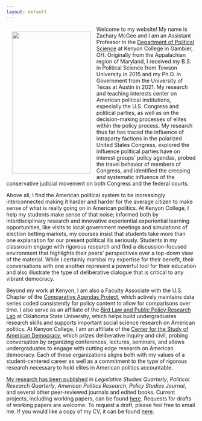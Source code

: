 ```yaml
---
layout: default
---
```

<img style="width=209px;height=375px;float:left;padding:15px;"
src="/images/photo.png" alt="" width="209" height="375">

Welcome to my website! My name is Zachary McGee and I am an Assistant Professor in the [Department of Political Science](https://www.kenyon.edu/academics/departments-and-majors/political-science/) at Kenyon College in Gambier, OH. Originally from the Appalachian region of Maryland, I received my B.S. in Political Science from Towson University in 2015 and my Ph.D. in Government from the University of Texas at Austin in 2021. My research and teaching interests center on American political institutions, especially the U.S. Congress and political parties, as well as on the decision-making processes of elites within the policy process. My research thus far has traced the influence of intraparty factions in the polarized United States Congress, explored the influence political parties have on interest groups' policy agendas, probed the travel behavior of members of Congress, and identified the creeping and systematic influence of the conservative judicial movement on both Congress and the federal courts.

Above all, I find the American political system to be increasingly interconnected making it harder and harder for the average citizen to make sense of what is really going on in American politics. At Kenyon College, I help my students make sense of that noise; informed both by interdisciplinary research and innovative experiential experiential learning opportunities, like visits to local government meetings and simulations of election betting markets, my courses insist that students take more than one explanation for our present political ills seriously. Students in my classroom engage with rigorous research and find a discussion-focused environment that highlights their peers' perspectives over a top-down view of the material. While I certainly marshal my expertise for their benefit, their conversations with one another represent a powerful tool for their education and also illustrate the type of deliberative dialogue that is critical to any vibrant democracy.

Beyond my work at Kenyon, I am also a Faculty Associate with the U.S. Chapter of the [Comparative Agendas Project](http://www.comparativeagendas.net/us), which actively maintains data series coded consistently for policy content to allow for comparisons over time. I also serve as an affiliate of the [Bird Law and Public Policy Research Lab](https://christinecbird.com/mentorship/) at Oklahoma State University, which helps build undergraduates research skills and supports important social science research on American politics. At Kenyon College, I am an affiliate of the [Center for the Study of American Democracy](https://www.kenyon.edu/offices-and-services/center-for-the-study-of-american-democracy/), which prizes deliberative inquiry and civil, probing conversation by organizing conferences, lectures, seminars, and allows undergraduates to engage with cutting edge research on American democracy. Each of these organizations aligns both with my values of a student-centered career as well as a commitment to the type of rigorous research necessary to hold elites in American politics accountable.

[My research has been published](https://scholar.google.com/citations?user=wlRQLtwAAAAJ&hl=en) in *Legislative Studies Quarterly*, *Political Research Quarterly*, *American Politics Research*, *Policy Studies Journal*, and several other peer-reviewed journals and edited books. Current projects, including working papers, can be found [here](/research/). Requests for drafts of working papers are welcome. To request a draft, please feel free to email me. If you would like a copy of my CV, it can be found [here](/McGee_CV.pdf).
